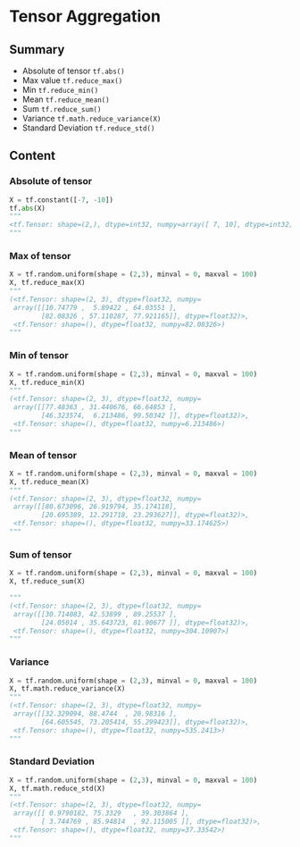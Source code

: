 # Tensor Aggregation

## Summary

- Absolute of tensor `tf.abs()`
- Max value `tf.reduce_max()`
- Min `tf.reduce_min()`
- Mean `tf.reduce_mean()`
- Sum `tf.reduce_sum()`
- Variance `tf.math.reduce_variance(X)`
- Standard Deviation `tf.reduce_std()`

## Content

### Absolute of tensor

```python
X = tf.constant([-7, -10])
tf.abs(X)
"""
<tf.Tensor: shape=(2,), dtype=int32, numpy=array([ 7, 10], dtype=int32)>
"""
```

### Max of tensor

```python
X = tf.random.uniform(shape = (2,3), minval = 0, maxval = 100)
X, tf.reduce_max(X)
"""
(<tf.Tensor: shape=(2, 3), dtype=float32, numpy=
 array([[10.74779 ,  5.89422 , 64.03551 ],
        [82.08326 , 57.110287, 77.921165]], dtype=float32)>,
 <tf.Tensor: shape=(), dtype=float32, numpy=82.08326>)
"""
```

### Min of tensor

```python
X = tf.random.uniform(shape = (2,3), minval = 0, maxval = 100)
X, tf.reduce_min(X)
"""
(<tf.Tensor: shape=(2, 3), dtype=float32, numpy=
 array([[77.48363 , 31.440676, 66.64853 ],
        [46.323574,  6.213486, 99.50342 ]], dtype=float32)>,
 <tf.Tensor: shape=(), dtype=float32, numpy=6.213486>)
"""
```

### Mean of tensor

```python
X = tf.random.uniform(shape = (2,3), minval = 0, maxval = 100)
X, tf.reduce_mean(X)
"""
(<tf.Tensor: shape=(2, 3), dtype=float32, numpy=
 array([[80.673096, 26.919794, 35.174118],
        [20.695389, 12.291718, 23.293627]], dtype=float32)>,
 <tf.Tensor: shape=(), dtype=float32, numpy=33.174625>)
"""
```

### Sum of tensor

```python
X = tf.random.uniform(shape = (2,3), minval = 0, maxval = 100)
X, tf.reduce_sum(X)

"""
(<tf.Tensor: shape=(2, 3), dtype=float32, numpy=
 array([[30.714083, 42.53899 , 89.25537 ],
        [24.05014 , 35.643723, 81.90677 ]], dtype=float32)>,
 <tf.Tensor: shape=(), dtype=float32, numpy=304.10907>)
"""
```

### Variance

```python
X = tf.random.uniform(shape = (2,3), minval = 0, maxval = 100)
X, tf.math.reduce_variance(X)
"""
(<tf.Tensor: shape=(2, 3), dtype=float32, numpy=
 array([[32.329094, 88.4744  , 20.98316 ],
        [64.605545, 73.205414, 55.299423]], dtype=float32)>,
 <tf.Tensor: shape=(), dtype=float32, numpy=535.2413>)
"""
```

### Standard Deviation

```python
X = tf.random.uniform(shape = (2,3), minval = 0, maxval = 100)
X, tf.math.reduce_std(X)
"""
(<tf.Tensor: shape=(2, 3), dtype=float32, numpy=
 array([[ 0.9790182, 75.3329   , 39.303864 ],
        [ 3.744769 , 85.94814  , 92.115005 ]], dtype=float32)>,
 <tf.Tensor: shape=(), dtype=float32, numpy=37.33542>)
"""
```
